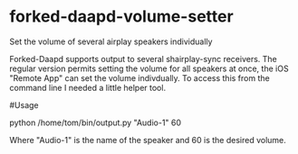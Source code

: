 # forked-daapd-volume-setter
Set the volume of several airplay speakers individually

Forked-Daapd supports output to several shairplay-sync receivers. The regular version permits setting the volume for all speakers at once, the iOS "Remote App" can set the volume indivdually. To access this from the command line I needed a little helper tool.

#Usage

  python /home/tom/bin/output.py "Audio-1" 60
  
  Where "Audio-1" is the name of the speaker and 60 is the desired volume.

